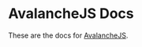 # AvalancheJS Docs

These are the docs for [AvalancheJS](https://docs.avax.network/apis/avalanchejs).
